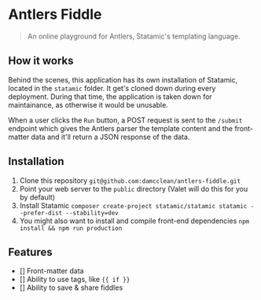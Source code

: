 # Antlers Fiddle

> An online playground for Antlers, Statamic's templating language.

## How it works
Behind the scenes, this application has its own installation of Statamic, located in the `statamic` folder. It get's cloned down during every deployment. During that time, the application is taken down for maintainance, as otherwise it would be unusable.

When a user clicks the `Run` button, a POST request is sent to the `/submit` endpoint which gives the Antlers parser the template content and the front-matter data and it'll return a JSON response of the data.

## Installation

1. Clone this repository `git@github.com:damcclean/antlers-fiddle.git`
2. Point your web server to the `public` directory (Valet will do this for you by default)
3. Install Statamic `composer create-project statamic/statamic statamic --prefer-dist --stability=dev`
3. You might also want to install and compile front-end dependencies `npm install && npm run production`

## Features
* [] Front-matter data
* [] Ability to use tags, like `{{ if }}`
* [] Ability to save & share fiddles
